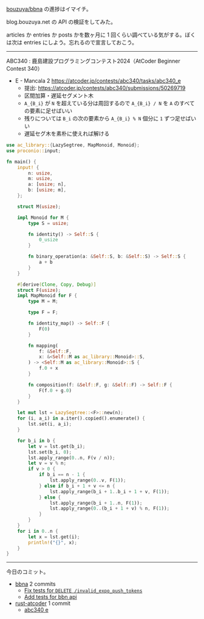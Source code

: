 [bouzuya/bbna] の進捗はイマイチ。

blog.bouzuya.net の API の検証をしてみた。

articles か entries か posts かを数ヶ月に 1 回くらい調べている気がする。ぼくは次は entries にしよう。忘れるので宣言しておこう。

---

ABC340 : 鹿島建設プログラミングコンテスト2024（AtCoder Beginner Contest 340）

- E - Mancala 2
  <https://atcoder.jp/contests/abc340/tasks/abc340_e>
  - 提出: <https://atcoder.jp/contests/abc340/submissions/50269719>
  - 区間加算・遅延セグメント木
  - `A_{B_i}` が `N` を超えている分は周回するので `A_{B_i} / N` を `A` のすべての要素に足せばいい
  - 残りについては `B_i` の次の要素から `A_{B_i} % N` 個分に `1` ずつ足せばいい
  - 遅延セグ木を素朴に使えれば解ける

```rust
use ac_library::{LazySegtree, MapMonoid, Monoid};
use proconio::input;

fn main() {
    input! {
        n: usize,
        m: usize,
        a: [usize; n],
        b: [usize; m],
    };

    struct M(usize);

    impl Monoid for M {
        type S = usize;

        fn identity() -> Self::S {
            0_usize
        }

        fn binary_operation(a: &Self::S, b: &Self::S) -> Self::S {
            a + b
        }
    }

    #[derive(Clone, Copy, Debug)]
    struct F(usize);
    impl MapMonoid for F {
        type M = M;

        type F = F;

        fn identity_map() -> Self::F {
            F(0)
        }

        fn mapping(
            f: &Self::F,
            x: &<Self::M as ac_library::Monoid>::S,
        ) -> <Self::M as ac_library::Monoid>::S {
            f.0 + x
        }

        fn composition(f: &Self::F, g: &Self::F) -> Self::F {
            F(f.0 + g.0)
        }
    }

    let mut lst = LazySegtree::<F>::new(n);
    for (i, a_i) in a.iter().copied().enumerate() {
        lst.set(i, a_i);
    }

    for b_i in b {
        let v = lst.get(b_i);
        lst.set(b_i, 0);
        lst.apply_range(0..n, F(v / n));
        let v = v % n;
        if v > 0 {
            if b_i == n - 1 {
                lst.apply_range(0..v, F(1));
            } else if b_i + 1 + v <= n {
                lst.apply_range(b_i + 1..b_i + 1 + v, F(1));
            } else {
                lst.apply_range(b_i + 1..n, F(1));
                lst.apply_range(0..(b_i + 1 + v) % n, F(1));
            }
        }
    }
    for i in 0..n {
        let x = lst.get(i);
        println!("{}", x);
    }
}
```

---

今日のコミット。

- [bbna](https://github.com/bouzuya/bbna) 2 commits
  - [Fix tests for `DELETE /invalid_expo_push_tokens`](https://github.com/bouzuya/bbna/commit/c89074be01af7c4d6335b6f4d87ea1fcb6df154c)
  - [Add tests for bbn api](https://github.com/bouzuya/bbna/commit/1c26841607ade9c3515e93745f8dad44aec2e19b)
- [rust-atcoder](https://github.com/bouzuya/rust-atcoder) 1 commit
  - [abc340 e](https://github.com/bouzuya/rust-atcoder/commit/83a0c76e76cb9f0dacc1e9cac19ff007ba7bf3bb)

[bouzuya/bbna]: https://github.com/bouzuya/bbna
